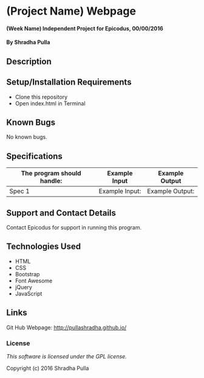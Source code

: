 # (Project Name) Webpage

#### (Week Name) Independent Project for Epicodus, 00/00/2016

#### By Shradha Pulla

## Description


## Setup/Installation Requirements

* Clone this repository
* Open index.html in Terminal

## Known Bugs

No known bugs.

## Specifications

The program should handle: | Example Input | Example Output
----- | ----- | -----
Spec 1 | Example Input:  | Example Output:

## Support and Contact Details

Contact Epicodus for support in running this program.

## Technologies Used

* HTML
* CSS
* Bootstrap
* Font Awesome
* jQuery
* JavaScript

## Links

Git Hub Webpage: http://pullashradha.github.io/

### License

*This software is licensed under the GPL license.*

Copyright (c) 2016 Shradha Pulla
